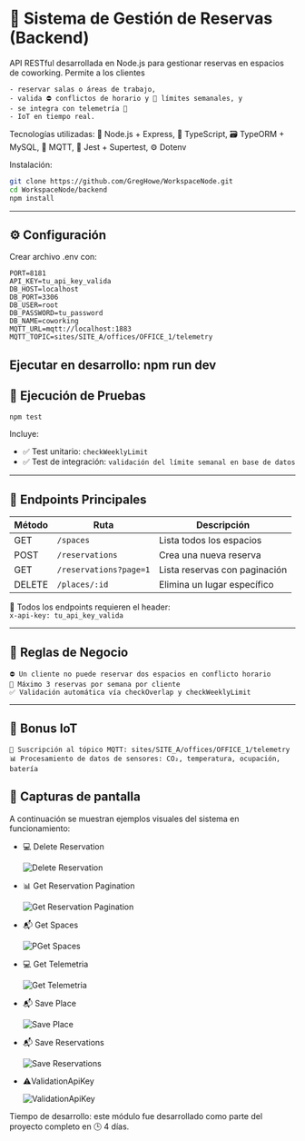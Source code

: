 # 📘 Sistema de Gestión de Reservas (Backend)

API RESTful desarrollada en Node.js para gestionar reservas en espacios de coworking. Permite a los clientes 

```
- reservar salas o áreas de trabajo, 
- valida ⛔ conflictos de horario y 🚫 límites semanales, y 
- se integra con telemetría 📡 
- IoT en tiempo real.
```

Tecnologías utilizadas: 🧠 Node.js + Express, 🧪 TypeScript, 🗃️ TypeORM + MySQL, 📡 MQTT, 🧪 Jest + Supertest, ⚙️ Dotenv

Instalación:

```bash
git clone https://github.com/GregHowe/WorkspaceNode.git
cd WorkspaceNode/backend
npm install
```

---

## ⚙️ Configuración

Crear archivo .env con:

```env
PORT=8181
API_KEY=tu_api_key_valida
DB_HOST=localhost
DB_PORT=3306
DB_USER=root
DB_PASSWORD=tu_password
DB_NAME=coworking
MQTT_URL=mqtt://localhost:1883
MQTT_TOPIC=sites/SITE_A/offices/OFFICE_1/telemetry

```
Ejecutar en desarrollo:
npm run dev
---

## 🧪 Ejecución de Pruebas

```bash
npm test
```

Incluye:

- ✅ Test unitario: `checkWeeklyLimit`
- ✅ Test de integración: `validación del límite semanal en base de datos`

---

## 📡 Endpoints Principales

| Método | Ruta                  | Descripción                        |
|--------|-----------------------|------------------------------------|
| GET    | `/spaces`           | Lista todos los espacios           |
| POST   | `/reservations`           | Crea una nueva reserva             |
| GET    | `/reservations?page=1`    | Lista reservas con paginación      |
| DELETE | `/places/:id`        | Elimina un lugar específico        |

🔐 Todos los endpoints requieren el header:  
`x-api-key: tu_api_key_valida`

---

## 🧠 Reglas de Negocio
```
⛔ Un cliente no puede reservar dos espacios en conflicto horario 
🚫 Máximo 3 reservas por semana por cliente 
✅ Validación automática vía checkOverlap y checkWeeklyLimit
```
---

## 📡 Bonus IoT
```
📡 Suscripción al tópico MQTT: sites/SITE_A/offices/OFFICE_1/telemetry 
📊 Procesamiento de datos de sensores: CO₂, temperatura, ocupación, batería
```

## 📸 Capturas de pantalla

A continuación se muestran ejemplos visuales del sistema en funcionamiento:

- 💻 Delete Reservation   

    ![Delete Reservation](../Screenshots/backendDeleteReservation.png)

- 📊 Get Reservation Pagination   

    ![Get Reservation Pagination ](../Screenshots/backendGetReservationPagination.png)

- 📬 Get Spaces  

    ![PGet Spaces](../Screenshots/backendGetSpaces.png)

- 💻 Get Telemetria

    ![Get Telemetria](../Screenshots/BackendGetTelemetria.png)

- 📬 Save Place

    ![Save Place](../Screenshots/BackendSavePlace.png)

- 📬 Save Reservations

    ![Save Reservations](../Screenshots/BackendSaveReservations.png)

- ⚠️ValidationApiKey

    ![ValidationApiKey](../Screenshots/backendValidationApiKey.png)

Tiempo de desarrollo: este módulo fue desarrollado como parte del proyecto completo en 🕒 4 días.